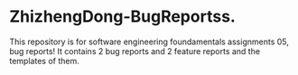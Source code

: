 # ZhizhengDong-BugReportss.
This repository is for software engineering foundamentals assignments 05, bug reports!
It  contains 2 bug reports and 2 feature reports and the templates of them. 
